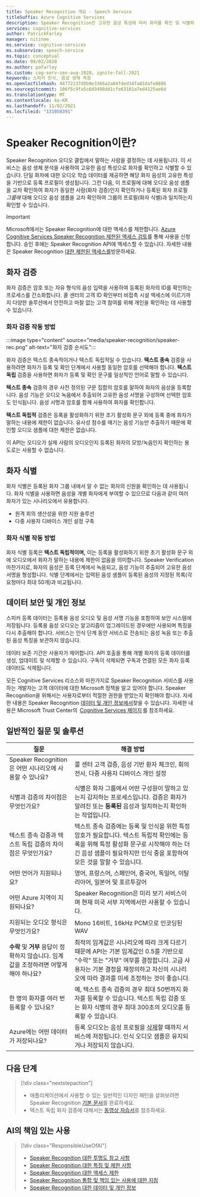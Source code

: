 ```yaml
---
title: Speaker Recognition 개요 - Speech Service
titleSuffix: Azure Cognitive Services
description: Speaker Recognition은 고유한 음성 특성에 따라 화자를 확인 및 식별하는 알고리즘을 제공합니다. 화자 인식은 "누가 말하고 있나요?"라는 질문에 대답하는 데 사용됩니다. 이 문서에서는 Speaker Recognition 서비스의 이점과 기능을 개략적으로 설명합니다.
services: cognitive-services
author: PatrickFarley
manager: nitinme
ms.service: cognitive-services
ms.subservice: speech-service
ms.topic: conceptual
ms.date: 09/02/2020
ms.author: pafarley
ms.custom: cog-serv-seo-aug-2020, ignite-fall-2021
keywords: 스피커 인식, 음성 생체 측정
ms.openlocfilehash: 44772137d9b9e3366a2a04fded34fa81dafe8886
ms.sourcegitcommit: 106f5c9fa5c6d3498dd1cfe63181a7ed4125ae6d
ms.translationtype: MT
ms.contentlocale: ko-KR
ms.lasthandoff: 11/02/2021
ms.locfileid: "131058391"
---
```

# <a name="what-is-speaker-recognition"></a>Speaker Recognition이란?

Speaker Recognition 오디오 클립에서 말하는 사람을 결정하는 데 사용됩니다. 이 서비스는 음성 생체 분석을 사용하여 고유한 음성 특성으로 화자를 확인하고 식별할 수 있습니다. 단일 화자에 대한 오디오 학습 데이터를 제공하면 해당 화자 음성의 고유한 특성을 기반으로 등록 프로필이 생성됩니다. 그런 다음, 이 프로필에 대해 오디오 음성 샘플을 교차 확인하여 화자가 동일한 사람(화자 검증)인지 확인하거나 등록된 화자 프로필 *그룹에* 대해 오디오 음성 샘플을 교차 확인하여 그룹의 프로필(화자 식별)과 일치하는지 확인할 수 있습니다.

> [!IMPORTANT]
> Microsoft에서는 Speaker Recognition에 대한 액세스를 제한합니다. [Azure Cognitive Services Speaker Recognition 제한된 액세스 검토](https://aka.ms/azure-speaker-recognition)를 통해 사용을 신청합니다. 승인 후에는 Speaker Recognition API에 액세스할 수 있습니다. 자세한 내용은 Speaker Recognition [대한 제한된 액세스를](/legal/cognitive-services/speech-service/speaker-recognition/limited-access-speaker-recognition)방문하세요.

## <a name="speaker-verification"></a>화자 검증

화자 검증은 암호 또는 자유 형식의 음성 입력을 사용하여 등록된 화자의 ID를 확인하는 프로세스를 간소화합니다. 콜 센터의 고객 ID 확인부터 비접촉 시설 액세스에 이르기까지 다양한 솔루션에서 안전하고 마찰 없는 고객 참여를 위해 개인을 확인하는 데 사용할 수 있습니다.

### <a name="how-does-speaker-verification-work"></a>화자 검증 작동 방법

:::image type="content" source="media/speaker-recognition/speaker-rec.png" alt-text="화자 검증 순서도":::

화자 검증은 텍스트 종속적이거나 텍스트 독립적일 수 있습니다. **텍스트 종속** 검증을 사용하려면 화자가 등록 및 확인 단계에서 사용할 동일한 암호를 선택해야 합니다. **텍스트 독립** 검증을 사용하면 화자가 등록 및 확인 문구를 일상적인 언어로 말할 수 있습니다.

**텍스트 종속** 검증의 경우 사전 정의된 구문 집합의 암호를 말하여 화자의 음성을 등록합니다. 음성 기능은 오디오 녹음에서 추출되어 고유한 음성 서명을 구성하며 선택한 암호도 인식됩니다. 음성 서명과 암호를 함께 사용하여 화자를 확인합니다. 

**텍스트 독립적** 검증은 등록을 활성화하기 위한 초기 활성화 문구 외에 등록 중에 화자가 말하는 내용에 제한이 없습니다. 유사성 점수를 매기는 음성 기능만 추출하기 때문에 확인할 오디오 샘플에 대한 제한은 없습니다. 

이 API는 오디오가 실제 사람의 오디오인지 등록된 화자의 모방/녹음인지 확인하는 용도로는 사용할 수 없습니다. 

## <a name="speaker-identification"></a>화자 식별

화자 식별은 등록된 화자 그룹 내에서 알 수 없는 화자의 신원을 확인하는 데 사용됩니다. 화자 식별을 사용하면 음성을 개별 화자에게 부여할 수 있으므로 다음과 같이 여러 화자가 있는 시나리오에서 유용합니다.

* 원격 회의 생산성을 위한 지원 솔루션 
* 다중 사용자 디바이스 개인 설정 구축

### <a name="how-does-speaker-identification-work"></a>화자 식별 작동 방법

화자 식별 등록은 **텍스트 독립적이며,** 이는 등록을 활성화하기 위한 초기 활성화 문구 외에 오디오에서 화자가 말하는 내용에 제한이 없음을 의미합니다. Speaker Verification 마찬가지로, 화자의 음성은 등록 단계에서 녹음되고, 음성 기능이 추출되어 고유한 음성 서명을 형성합니다. 식별 단계에서는 입력된 음성 샘플이 등록된 음성의 지정된 목록(각 요청마다 최대 50개)과 비교됩니다.

## <a name="data-security-and-privacy"></a>데이터 보안 및 개인 정보

스피커 등록 데이터는 등록용 음성 오디오 및 음성 서명 기능을 포함하여 보안 시스템에 저장됩니다. 등록용 음성 오디오는 알고리즘이 업그레이드된 경우에만 사용되며 특징을 다시 추출해야 합니다. 서비스는 인식 단계 동안 서비스로 전송되는 음성 녹음 또는 추출된 음성 특징을 보관하지 않습니다. 

데이터 보존 기간은 사용자가 제어합니다. API 호출을 통해 개별 화자의 등록 데이터를 생성, 업데이트 및 삭제할 수 있습니다. 구독이 삭제되면 구독과 연결된 모든 화자 등록 데이터도 삭제됩니다. 

모든 Cognitive Services 리소스와 마찬가지로 Speaker Recognition 서비스를 사용하는 개발자는 고객 데이터에 대한 Microsoft 정책을 알고 있어야 합니다. Speaker Recognition을 위해서는 사용자로부터 적절한 권한을 받았는지 확인해야 합니다. 자세한 내용은 Speaker Recognition [데이터 및 개인 정보에서](/legal/cognitive-services/speech-service/speaker-recognition/data-privacy-speaker-recognition)찾을 수 있습니다. 자세한 내용은 Microsoft Trust Center의  [Cognitive Services 페이지](https://azure.microsoft.com/support/legal/cognitive-services-compliance-and-privacy/) 를 참조하세요. 

## <a name="common-questions-and-solutions"></a>일반적인 질문 및 솔루션

| 질문 | 해결 방법 |
|---------|----------|
| Speaker Recognition은 어떤 시나리오에 사용할 수 있나요? | 콜 센터 고객 검증, 음성 기반 환자 체크인, 회의 전사, 다중 사용자 디바이스 개인 설정|
| 식별과 검증의 차이점은 무엇인가요? | 식별은 화자 그룹에서 어떤 구성원이 말하고 있는지 감지하는 프로세스입니다. 검증은 화자가 알려진 또는 **등록된** 음성과 일치하는지 확인하는 작업입니다.|
| 텍스트 종속 검증과 텍스트 독립 검증의 차이점은 무엇인가요? | 텍스트 종속 검증에는 등록 및 인식을 위한 특정 암호가 필요합니다. 텍스트 독립적 확인에는 등록을 위해 특정 활성화 문구로 시작해야 하는 더 긴 음성 샘플이 필요하지만 인식 중을 포함하여 모든 것을 말할 수 있습니다.|
| 어떤 언어가 지원되나요? | 영어, 프랑스어, 스페인어, 중국어, 독일어, 이탈리아어, 일본어 및 포르투갈어 |
| 어떤 Azure 지역이 지원되나요? | Speaker Recognition은 미리 보기 서비스이며 현재 미국 서부 지역에서만 사용할 수 있습니다.|
| 지원되는 오디오 형식은 무엇인가요? | Mono 16비트, 16kHz PCM으로 인코딩된 WAV |
| **수락** 및 **거부** 응답이 정확하지 않습니다. 임계값을 조정하려면 어떻게 해야 하나요? | 최적의 임계값은 시나리오에 따라 크게 다르기 때문에 API는 기본 임계값인 0.5를 기반으로 "수락" 또는 "거부" 여부를 결정합니다. 고급 사용자는 기본 결정을 재정의하고 자신의 시나리오에 따라 결과를 미세 조정하는 것이 좋습니다. |
| 한 명의 화자를 여러 번 등록할 수 있나요? | 예, 텍스트 종속 검증의 경우 최대 50번까지 화자를 등록할 수 있습니다. 텍스트 독립 검증 또는 화자 식별의 경우 최대 300초의 오디오를 등록할 수 있습니다. |
| Azure에는 어떤 데이터가 저장되나요? | 등록 오디오는 음성 프로필을 [삭제](./get-started-speaker-recognition.md#deleting-voice-profile-enrollments)할 때까지 서비스에 저장됩니다. 인식 오디오 샘플은 유지되거나 저장되지 않습니다. |

## <a name="next-steps"></a>다음 단계

> [!div class="nextstepaction"]
> * 애플리케이션에서 사용할 수 있는 일반적인 디자인 패턴을 살펴보려면 Speaker Recognition [기본 문서](./get-started-speaker-recognition.md)를 완료하세요.
> * 텍스트 독립 화자 검증에 대해서는 [동영상 자습서](https://azure.microsoft.com/resources/videos/speaker-recognition-text-independent-verification-developer-tutorial/)를 참조하세요.

## <a name="responsible-use-of-ai"></a>AI의 책임 있는 사용
> [!div class="ResponsibleUseOfAI"]
> * [Speaker Recognition 대한 투명도 참고 사항](/legal/cognitive-services/speech-service/speaker-recognition/transparency-note-speaker-recognition)
> * [Speaker Recognition 대한 특징 및 제한 사항](/legal/cognitive-services/speech-service/speaker-recognition/characteristics-and-limitations-speaker-recognition)
> * [Speaker Recognition 대한 액세스 제한](/legal/cognitive-services/speech-service/speaker-recognition/limited-access-speaker-recognition)
> * [Speaker Recognition 통합 및 책임 있는 사용에 대한 지침](/legal/cognitive-services/speech-service/speaker-recognition/guidance-integration-responsible-use-speaker-recognition)
> * [Speaker Recognition 대한 데이터 및 개인 정보](/legal/cognitive-services/speech-service/speaker-recognition/data-privacy-speaker-recognition)
